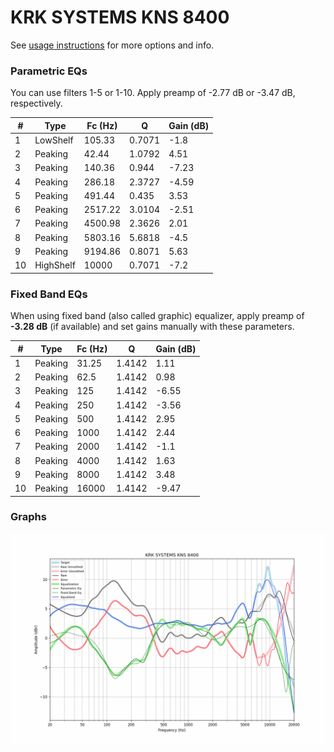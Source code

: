 # KRK SYSTEMS KNS 8400
See [usage instructions](https://github.com/jaakkopasanen/AutoEq#usage) for more options and info.

### Parametric EQs
You can use filters 1-5 or 1-10. Apply preamp of -2.77 dB or -3.47 dB, respectively.

|   # | Type      |   Fc (Hz) |      Q |   Gain (dB) |
|-----|-----------|-----------|--------|-------------|
|   1 | LowShelf  |    105.33 | 0.7071 |       -1.8  |
|   2 | Peaking   |     42.44 | 1.0792 |        4.51 |
|   3 | Peaking   |    140.36 | 0.944  |       -7.23 |
|   4 | Peaking   |    286.18 | 2.3727 |       -4.59 |
|   5 | Peaking   |    491.44 | 0.435  |        3.53 |
|   6 | Peaking   |   2517.22 | 3.0104 |       -2.51 |
|   7 | Peaking   |   4500.98 | 2.3626 |        2.01 |
|   8 | Peaking   |   5803.16 | 5.6818 |       -4.5  |
|   9 | Peaking   |   9194.86 | 0.8071 |        5.63 |
|  10 | HighShelf |  10000    | 0.7071 |       -7.2  |

### Fixed Band EQs
When using fixed band (also called graphic) equalizer, apply preamp of **-3.28 dB** (if available) and set gains manually with these parameters.

|   # | Type    |   Fc (Hz) |      Q |   Gain (dB) |
|-----|---------|-----------|--------|-------------|
|   1 | Peaking |     31.25 | 1.4142 |        1.11 |
|   2 | Peaking |     62.5  | 1.4142 |        0.98 |
|   3 | Peaking |    125    | 1.4142 |       -6.55 |
|   4 | Peaking |    250    | 1.4142 |       -3.56 |
|   5 | Peaking |    500    | 1.4142 |        2.95 |
|   6 | Peaking |   1000    | 1.4142 |        2.44 |
|   7 | Peaking |   2000    | 1.4142 |       -1.1  |
|   8 | Peaking |   4000    | 1.4142 |        1.63 |
|   9 | Peaking |   8000    | 1.4142 |        3.48 |
|  10 | Peaking |  16000    | 1.4142 |       -9.47 |

### Graphs
![](./KRK%20SYSTEMS%20KNS%208400.png)
